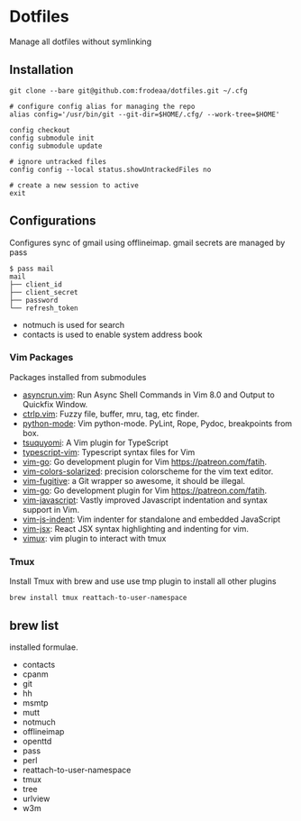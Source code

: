 # Dotfiles

Manage all dotfiles without symlinking

## Installation

    git clone --bare git@github.com:frodeaa/dotfiles.git ~/.cfg

    # configure config alias for managing the repo
    alias config='/usr/bin/git --git-dir=$HOME/.cfg/ --work-tree=$HOME'

    config checkout
    config submodule init
    config submodule update

    # ignore untracked files
    config config --local status.showUntrackedFiles no

    # create a new session to active
    exit

## Configurations

Configures sync of gmail using offlineimap. gmail secrets are
managed by pass

    $ pass mail
    mail
    ├── client_id
    ├── client_secret
    ├── password
    └── refresh_token

 - notmuch is used for search
 - contacts is used to enable system address book

### Vim Packages

Packages installed from submodules

 - [asyncrun.vim](https://github.com/skywind3000/asyncrun.vim): Run Async Shell Commands in Vim 8.0 and Output to Quickfix Window.
 - [ctrlp.vim](https://github.com/kien/ctrlp.vim): Fuzzy file, buffer, mru, tag, etc finder.
 - [python-mode](https://github.com/python-mode/python-mode): Vim python-mode. PyLint, Rope, Pydoc, breakpoints from box.
 - [tsuquyomi](https://github.com/Quramy/tsuquyomi): A Vim plugin for TypeScript
 - [typescript-vim](https://github.com/leafgarland/typescript-vim): Typescript syntax files for Vim
 - [vim-go](https://github.com/fatih/vim-go): Go development plugin for Vim https://patreon.com/fatih.
 - [vim-colors-solarized](https://github.com/altercation/vim-colors-solarized): precision colorscheme for the vim text editor.
 - [vim-fugitive](https://github.com/tpope/vim-fugitive): a Git wrapper so awesome, it should be illegal.
 - [vim-go](https://github.com/fatih/vim-go): Go development plugin for Vim https://patreon.com/fatih.
 - [vim-javascript](https://github.com/pangloss/vim-javascript): Vastly improved Javascript indentation and syntax support in Vim.
 - [vim-js-indent](https://github.com/jason0x43/vim-js-indent): Vim indenter for standalone and embedded JavaScript
 - [vim-jsx](https://github.com/mxw/vim-jsx): React JSX syntax highlighting and indenting for vim.
 - [vimux](https://github.com/benmills/vimux): vim plugin to interact with tmux

### Tmux

Install Tmux with brew and use use tmp plugin to install
all other plugins

    brew install tmux reattach-to-user-namespace

## brew list

installed formulae.

 - contacts
 - cpanm
 - git
 - hh
 - msmtp
 - mutt
 - notmuch
 - offlineimap
 - openttd
 - pass
 - perl
 - reattach-to-user-namespace
 - tmux
 - tree
 - urlview
 - w3m
